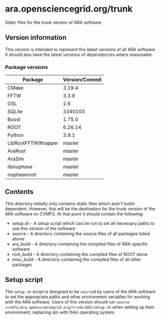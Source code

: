 # ara.opensciencegrid.org/trunk

Static files for the trunk version of ARA software.

## Version information

This version is intended to represent the latest versions of all ARA software. It should also have the latest versions of dependencies where reasonable.

### Package versions

| Package            | Version/Commit   |
| ------------------ | ---------------- |
| CMake              | 3.19.4           |
| FFTW               | 3.3.9            |
| GSL                | 2.6              |
| SQLite             | 3340100          |
| Boost              | 1.75.0           |
| ROOT               | 6.26.14          |
| Python             | 3.9.1            |
| LibRootFFTWWrapper | master           |
| AraRoot            | master           |
| AraSim             | master           |
| libnuphase         | master           |
| nuphaseroot        | master           |

## Contents

This directory initially only contains static files which aren't build-dependent. However, this will be the destination for the trunk version of the ARA software on CVMFS. At that point it should contain the following:

* setup.sh - A setup script which can be run to set all necessary paths to use this version of the software
* source - A directory containing the source files of all packages listed above
* ara\_build - A directory containing the compiled files of ARA-specific software
* root\_build - A directory containing the compiled files of ROOT alone
* misc\_build - A directory containing the compiled files of all other packages

## Setup script

The `setup.sh` script is designed to be `source`d by users of the ARA software to set the appropriate paths and other environment variables for working with the ARA software. Users of this version should run `source /cvmfs/ara.opensciencegrid.org/trunk/$OS/setup.sh` when setting up their environment, replacing `$OS` with their operating system.
